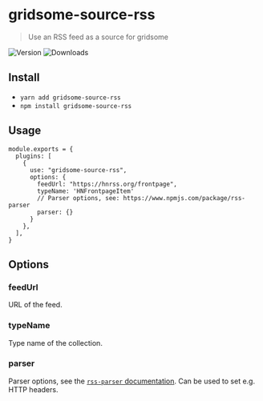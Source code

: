 # gridsome-source-rss

> Use an RSS feed as a source for gridsome

![Version](https://img.shields.io/npm/v/gridsome-source-rss)
![Downloads](https://img.shields.io/npm/dm/gridsome-source-rss)

## Install

- `yarn add gridsome-source-rss`
- `npm install gridsome-source-rss`

## Usage

```
module.exports = {
  plugins: [
    {
      use: "gridsome-source-rss",
      options: {
        feedUrl: "https://hnrss.org/frontpage",
        typeName: 'HNFrontpageItem'
        // Parser options, see: https://www.npmjs.com/package/rss-parser
        parser: {}
      }
    },
  ],
}
```

## Options

### feedUrl

URL of the feed.

### typeName

Type name of the collection.

### parser

Parser options, see the [`rss-parser` documentation](https://www.npmjs.com/package/rss-parser). Can be used to set e.g. HTTP headers.
